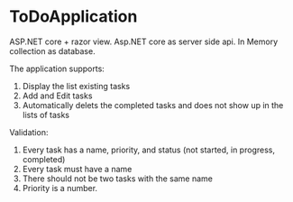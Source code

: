 # ToDoApplication

ASP.NET core + razor view.
Asp.NET core as server side api.
In Memory collection as database.

The application supports:

1.	Display the list existing tasks
2.	Add and Edit tasks
3.	Automatically delets the completed tasks and does not show up in the lists of tasks

Validation:

1.	Every task has a name, priority, and status (not started, in progress, completed)
2.	Every task must have a name 
3.	There should not be two tasks with the same name 
4.	Priority is a number.  

